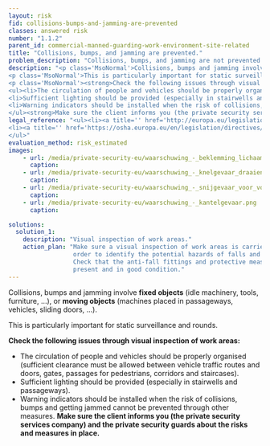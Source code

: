 ```yaml
---
layout: risk
fid: collisions-bumps-and-jamming-are-prevented
classes: answered risk
number: "1.1.2"
parent_id: commercial-manned-guarding-work-environment-site-related
title: "Collisions, bumps, and jamming are prevented."
problem_description: "Collisions, bumps, and jamming are not prevented."
description: "<p class='MsoNormal'>Collisions, bumps and jamming involve <strong>fixed objects</strong> (idle machinery, tools, furniture, ...), or <strong>moving objects</strong> (machines placed in passageways, vehicles, sliding doors, ...).</p>&#13;
<p class='MsoNormal'>This is particularly important for static surveillance and rounds.</p>&#13;
<p class='MsoNormal'><strong>Check the following issues through visual inspection of work areas:</strong></p>&#13;
<ul><li>The circulation of people and vehicles should be properly organised (sufficient clearance must be allowed between vehicle traffic routes and doors, gates, passages for pedestrians, corridors and staircases).</li>&#13;
<li>Sufficient lighting should be provided (especially in stairwells and passageways).</li>&#13;
<li>Warning indicators should be installed when the risk of collisions, bumps and getting jammed cannot be prevented through other measures.</li>&#13;
</ul><strong>Make sure the client informs you (the private security services company) and the private security guards about the risks and measures in place.</strong>"
legal_reference: "<ul><li><a title='' href='http://europa.eu/legislation_summaries/employment_and_social_policy/health_hygiene_safety_at_work/c11113_en.htm' rel='nofollow' target='_blank'>89/391/CEE Implementing measures to improve the health and safety of workers (framework directive).</a></li>&#13;
<li><a title='' href='https://osha.europa.eu/en/legislation/directives/workplaces-equipment-signs-personal-protective-equipment/osh-directives/2' rel='nofollow' target='_blank'>89/654/EEC Directive on the minimum safety and health requirements for the workplace</a>.</li>&#13;
</ul>"
evaluation_method: risk_estimated
images:
    - url: /media/private-security-eu/waarschuwing_-_beklemming_lichaam.png
      caption: 
    - url: /media/private-security-eu/waarschuwing_-_knelgevaar_draaiend.png
      caption: 
    - url: /media/private-security-eu/waarschuwing_-_snijgevaar_voor_voet.png
      caption: 
    - url: /media/private-security-eu/waarschuwing_-_kantelgevaar.png
      caption: 

solutions:
  solution_1:
    description: "Visual inspection of work areas."
    action_plan: "Make sure a visual inspection of work areas is carried out in
                  order to identify the potential hazards of falls and slips.
                  Check that the anti-fall fittings and protective measures are
                  present and in good condition."
---
```

Collisions, bumps and jamming involve **fixed objects** (idle machinery,
tools, furniture, ...), or **moving objects** (machines placed in passageways,
vehicles, sliding doors, ...).

This is particularly important for static surveillance and rounds.

**Check the following issues through visual inspection of work areas:**

  * The circulation of people and vehicles should be properly organised (sufficient clearance must be allowed between vehicle traffic routes and doors, gates, passages for pedestrians, corridors and staircases).
  * Sufficient lighting should be provided (especially in stairwells and passageways).
  * Warning indicators should be installed when the risk of collisions, bumps and getting jammed cannot be prevented through other measures.
**Make sure the client informs you (the private security services company) and the private security guards about the risks and measures in place.**


